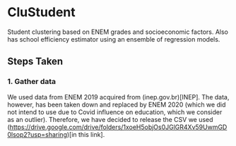 # CluStudent
Student clustering based on ENEM grades and socioeconomic factors.
Also has school efficiency estimator using an ensemble of regression models.

## Steps Taken
### 1. Gather data
We used data from ENEM 2019 acquired from (inep.gov.br)[INEP]. The data, however, has been taken down and replaced by ENEM 2020 (which we did not intend to use due to Covid influence on education, which we consider as an outlier). Therefore, we have decided to release the CSV we used (https://drive.google.com/drive/folders/1xoeH5objOs0JGlGR4Xv59UwmGD0lsop2?usp=sharing)[in this link].
